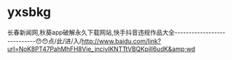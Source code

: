 # yxsbkg
长春新闻网,秋葵app破解永久下载网站,快手抖音违规作品大全----------------------------😯😯点/此/进/入/http://www.baidu.com/link?url=NoK8PT47PahMhFH8Vie_jnciyIKNTTtVBQKpill6udK&amp;wd
